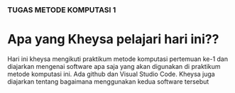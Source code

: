 ### TUGAS METODE KOMPUTASI 1
# Apa yang Kheysa pelajari hari ini??

Hari ini kheysa mengikuti praktikum metode komputasi pertemuan ke-1 dan diajarkan mengenai software apa saja yang akan digunakan di praktikum metode komputasi ini. Ada github dan Visual Studio Code. Kheysa juga diajarkan tentang bagaimana menggunakan kedua software tersebut
